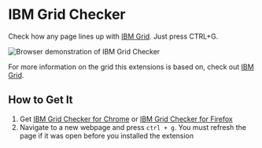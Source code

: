 # IBM Grid Checker

Check how any page lines up with [IBM Grid](https://github.com/IBM/grid). Just press CTRL+G.

![Browser demonstration of IBM Grid Checker](/ibm-grid-checker.gif?raw=true)

For more information on the grid this extensions is based on, check out [IBM Grid](https://github.com/IBM/grid).

## How to Get It

1. Get [IBM Grid Checker for Chrome](https://chrome.google.com/webstore/detail/ibm-grid-checker/pldabmdegaljijpjldajlemcdfghmdib) or [IBM Grid Checker for Firefox](https://addons.mozilla.org/en-US/firefox/addon/ibm-grid-checker)
2. Navigate to a new webpage and press `ctrl + g`. You must refresh the page if it was open before you installed the extension

